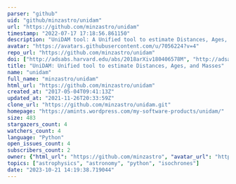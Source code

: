 ```yaml
---
parser: "github"
uid: "github/minzastro/unidam"
url: "https://github.com/minzastro/unidam"
timestamp: "2022-07-17 17:18:56.861150"
description: "UniDAM tool: A Unified tool to estimate Distances, Ages, and Masses of stars from spectrophotometric, astrometric (Gaia) and asteroseismic data"
avatar: "https://avatars.githubusercontent.com/u/7056224?v=4"
repo_url: "https://github.com/minzastro/unidam"
doi: ["http://adsabs.harvard.edu/abs/2018arXiv180406578M", "http://adsabs.harvard.edu/abs/2017A%26A...604A.108M", "https://ui.adsabs.harvard.edu/abs/2018ascl.soft04022M/abstract"]
title: "UniDAM: Unified tool to estimate Distances, Ages, and Masses"
name: "unidam"
full_name: "minzastro/unidam"
html_url: "https://github.com/minzastro/unidam"
created_at: "2017-05-04T09:41:13Z"
updated_at: "2021-11-26T20:33:59Z"
clone_url: "https://github.com/minzastro/unidam.git"
homepage: "https://amints.wordpress.com/my-software-products/unidam/"
size: 483
stargazers_count: 4
watchers_count: 4
language: "Python"
open_issues_count: 4
subscribers_count: 2
owner: {"html_url": "https://github.com/minzastro", "avatar_url": "https://avatars.githubusercontent.com/u/7056224?v=4", "login": "minzastro", "type": "User"}
topics: ["astrophysics", "astronomy", "python", "isochrones"]
date: "2023-10-21 14:19:38.719044"
---
```

